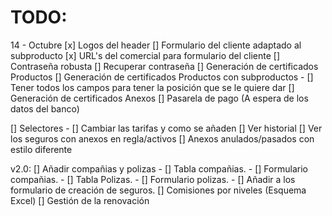 # TODO:

14 - Octubre
[x] Logos del header
[] Formulario del cliente adaptado al subproducto
[x] URL's del comercial para formulario del cliente 
[] Contraseña robusta
[] Recuperar contraseña
[] Generación de certificados Productos
[] Generación de certificados Productos con subproductos
    - [] Tener todos los campos para tener la posición que se le quiere dar
[] Generación de certificados Anexos
[] Pasarela de pago (A espera de los datos del banco)

[] Selectores
    - [] Cambiar las tarifas y como se añaden
[] Ver historial
[] Ver los seguros con anexos en regla/activos
[] Anexos anulados/pasados con estilo diferente

v2.0:
[] Añadir compañias y polizas
    - [] Tabla compañias.
    - [] Formulario compañias.
    - [] Tabla Polizas.
    - [] Formulario polizas.
    - [] Añadir a los formulario de creación de seguros.
[] Comisiones por niveles (Esquema Excel)
[] Gestión de la renovación

